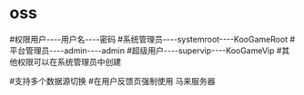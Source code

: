 # oss
#权限用户----用户名----密码
#系统管理员----systemroot----KooGameRoot
#平台管理员----admin----admin
#超级用户----supervip----KooGameVip
#其他权限可以在系统管理员中创建 

#支持多个数据源切换
#在用户反馈页强制使用 马来服务器